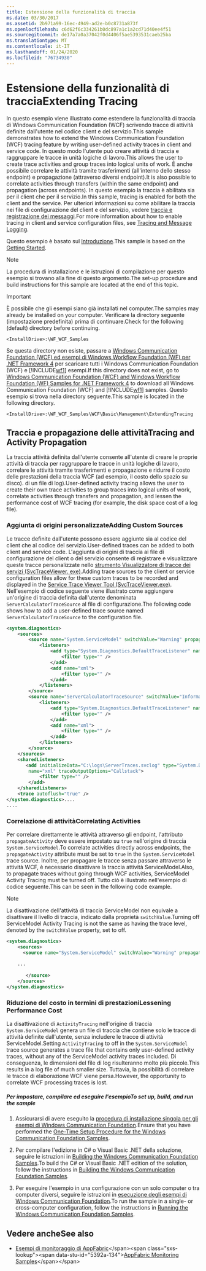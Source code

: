 ```yaml
---
title: Estensione della funzionalità di traccia
ms.date: 03/30/2017
ms.assetid: 2b971a99-16ec-4949-ad2e-b0c8731a873f
ms.openlocfilehash: c6d62f6c334261b0dc897a1c1a2cd71d40ee4f51
ms.sourcegitcommit: de17a7a0a37042f0d4406f5ae5393531caeb25ba
ms.translationtype: MT
ms.contentlocale: it-IT
ms.lasthandoff: 01/24/2020
ms.locfileid: "76734930"
---
```

# <a name="extending-tracing"></a><span data-ttu-id="5392a-102">Estensione della funzionalità di traccia</span><span class="sxs-lookup"><span data-stu-id="5392a-102">Extending Tracing</span></span>
<span data-ttu-id="5392a-103">In questo esempio viene illustrato come estendere la funzionalità di traccia di Windows Communication Foundation (WCF) scrivendo tracce di attività definite dall'utente nel codice client e del servizio.</span><span class="sxs-lookup"><span data-stu-id="5392a-103">This sample demonstrates how to extend the Windows Communication Foundation (WCF) tracing feature by writing user-defined activity traces in client and service code.</span></span> <span data-ttu-id="5392a-104">In questo modo l'utente può creare attività di traccia e raggruppare le tracce in unità logiche di lavoro.</span><span class="sxs-lookup"><span data-stu-id="5392a-104">This allows the user to create trace activities and group traces into logical units of work.</span></span> <span data-ttu-id="5392a-105">È anche possibile correlare le attività tramite trasferimenti (all'interno dello stesso endpoint) e propagazione (attraverso diversi endpoint).</span><span class="sxs-lookup"><span data-stu-id="5392a-105">It is also possible to correlate activities through transfers (within the same endpoint) and propagation (across endpoints).</span></span> <span data-ttu-id="5392a-106">In questo esempio la traccia è abilitata sia per il client che per il servizio.</span><span class="sxs-lookup"><span data-stu-id="5392a-106">In this sample, tracing is enabled for both the client and the service.</span></span> <span data-ttu-id="5392a-107">Per ulteriori informazioni su come abilitare la traccia nei file di configurazione del client e del servizio, vedere [traccia e registrazione dei messaggi](../../../../docs/framework/wcf/samples/tracing-and-message-logging.md).</span><span class="sxs-lookup"><span data-stu-id="5392a-107">For more information about how to enable tracing in client and service configuration files, see [Tracing and Message Logging](../../../../docs/framework/wcf/samples/tracing-and-message-logging.md).</span></span>  
  
 <span data-ttu-id="5392a-108">Questo esempio è basato sul [Introduzione](../../../../docs/framework/wcf/samples/getting-started-sample.md).</span><span class="sxs-lookup"><span data-stu-id="5392a-108">This sample is based on the [Getting Started](../../../../docs/framework/wcf/samples/getting-started-sample.md).</span></span>  
  
> [!NOTE]
> <span data-ttu-id="5392a-109">La procedura di installazione e le istruzioni di compilazione per questo esempio si trovano alla fine di questo argomento.</span><span class="sxs-lookup"><span data-stu-id="5392a-109">The set-up procedure and build instructions for this sample are located at the end of this topic.</span></span>  
  
> [!IMPORTANT]
> <span data-ttu-id="5392a-110">È possibile che gli esempi siano già installati nel computer.</span><span class="sxs-lookup"><span data-stu-id="5392a-110">The samples may already be installed on your computer.</span></span> <span data-ttu-id="5392a-111">Verificare la directory seguente (impostazione predefinita) prima di continuare.</span><span class="sxs-lookup"><span data-stu-id="5392a-111">Check for the following (default) directory before continuing.</span></span>  
>   
> `<InstallDrive>:\WF_WCF_Samples`  
>   
> <span data-ttu-id="5392a-112">Se questa directory non esiste, passare a [Windows Communication Foundation (WCF) ed esempi di Windows Workflow Foundation (WF) per .NET Framework 4](https://www.microsoft.com/download/details.aspx?id=21459) per scaricare tutti i Windows Communication Foundation (WCF) e [!INCLUDE[wf1](../../../../includes/wf1-md.md)] esempi.</span><span class="sxs-lookup"><span data-stu-id="5392a-112">If this directory does not exist, go to [Windows Communication Foundation (WCF) and Windows Workflow Foundation (WF) Samples for .NET Framework 4](https://www.microsoft.com/download/details.aspx?id=21459) to download all Windows Communication Foundation (WCF) and [!INCLUDE[wf1](../../../../includes/wf1-md.md)] samples.</span></span> <span data-ttu-id="5392a-113">Questo esempio si trova nella directory seguente.</span><span class="sxs-lookup"><span data-stu-id="5392a-113">This sample is located in the following directory.</span></span>  
>   
> `<InstallDrive>:\WF_WCF_Samples\WCF\Basic\Management\ExtendingTracing`  
  
## <a name="tracing-and-activity-propagation"></a><span data-ttu-id="5392a-114">Traccia e propagazione delle attività</span><span class="sxs-lookup"><span data-stu-id="5392a-114">Tracing and Activity Propagation</span></span>  
 <span data-ttu-id="5392a-115">La traccia attività definita dall'utente consente all'utente di creare le proprie attività di traccia per raggruppare le tracce in unità logiche di lavoro, correlare le attività tramite trasferimenti e propagazione e ridurre il costo delle prestazioni della traccia WCF (ad esempio, il costo dello spazio su disco). di un file di log).</span><span class="sxs-lookup"><span data-stu-id="5392a-115">User-defined activity tracing allows the user to create their own trace activities to group traces into logical units of work, correlate activities through transfers and propagation, and lessen the performance cost of WCF tracing (for example, the disk space cost of a log file).</span></span>  
  
### <a name="adding-custom-sources"></a><span data-ttu-id="5392a-116">Aggiunta di origini personalizzate</span><span class="sxs-lookup"><span data-stu-id="5392a-116">Adding Custom Sources</span></span>  
 <span data-ttu-id="5392a-117">Le tracce definite dall'utente possono essere aggiunte sia al codice del client che al codice del servizio.</span><span class="sxs-lookup"><span data-stu-id="5392a-117">User-defined traces can be added to both client and service code.</span></span> <span data-ttu-id="5392a-118">L'aggiunta di origini di traccia ai file di configurazione del client o del servizio consente di registrare e visualizzare queste tracce personalizzate nello [strumento Visualizzatore di tracce dei servizi (SvcTraceViewer. exe)](../../../../docs/framework/wcf/service-trace-viewer-tool-svctraceviewer-exe.md).</span><span class="sxs-lookup"><span data-stu-id="5392a-118">Adding trace sources to the client or service configuration files allow for these custom traces to be recorded and displayed in the [Service Trace Viewer Tool (SvcTraceViewer.exe)](../../../../docs/framework/wcf/service-trace-viewer-tool-svctraceviewer-exe.md).</span></span> <span data-ttu-id="5392a-119">Nell'esempio di codice seguente viene illustrato come aggiungere un'origine di traccia definita dall'utente denominata `ServerCalculatorTraceSource` al file di configurazione.</span><span class="sxs-lookup"><span data-stu-id="5392a-119">The following code shows how to add a user-defined trace source named `ServerCalculatorTraceSource` to the configuration file.</span></span>  
  
```xml  
<system.diagnostics>  
    <sources>  
        <source name="System.ServiceModel" switchValue="Warning" propagateActivity="true">  
            <listeners>  
                <add type="System.Diagnostics.DefaultTraceListener" name="Default">  
                    <filter type="" />  
                </add>  
                <add name="xml">  
                    <filter type="" />  
                </add>  
            </listeners>  
        </source>  
        <source name="ServerCalculatorTraceSource" switchValue="Information,ActivityTracing">  
            <listeners>  
                <add type="System.Diagnostics.DefaultTraceListener" name="Default">  
                    <filter type="" />  
                </add>  
                <add name="xml">  
                    <filter type="" />  
                </add>  
            </listeners>  
        </source>  
    </sources>  
    <sharedListeners>  
       <add initializeData="C:\logs\ServerTraces.svclog" type="System.Diagnostics.XmlWriterTraceListener"  
        name="xml" traceOutputOptions="Callstack">  
            <filter type="" />  
        </add>  
    </sharedListeners>  
    <trace autoflush="true" />  
</system.diagnostics>....  
....  
```  
  
### <a name="correlating-activities"></a><span data-ttu-id="5392a-120">Correlazione di attività</span><span class="sxs-lookup"><span data-stu-id="5392a-120">Correlating Activities</span></span>  
 <span data-ttu-id="5392a-121">Per correlare direttamente le attività attraverso gli endpoint, l'attributo `propagateActivity` deve essere impostato su `true` nell'origine di traccia `System.ServiceModel`.</span><span class="sxs-lookup"><span data-stu-id="5392a-121">To correlate activities directly across endpoints, the `propagateActivity` attribute must be set to `true` in the `System.ServiceModel` trace source.</span></span> <span data-ttu-id="5392a-122">Inoltre, per propagare le tracce senza passare attraverso le attività WCF, è necessario disattivare la traccia attività ServiceModel.</span><span class="sxs-lookup"><span data-stu-id="5392a-122">Also, to propagate traces without going through WCF activities, ServiceModel Activity Tracing must be turned off.</span></span> <span data-ttu-id="5392a-123">Tutto ciò è illustrato nell'esempio di codice seguente.</span><span class="sxs-lookup"><span data-stu-id="5392a-123">This can be seen in the following code example.</span></span>  
  
> [!NOTE]
> <span data-ttu-id="5392a-124">La disattivazione dell'attività di traccia ServiceModel non equivale a disattivare il livello di traccia, indicato dalla proprietà `switchValue`.</span><span class="sxs-lookup"><span data-stu-id="5392a-124">Turning off ServiceModel Activity Tracing is not the same as having the trace level, denoted by the `switchValue` property, set to off.</span></span>  
  
```xml  
<system.diagnostics>  
    <sources>  
      <source name="System.ServiceModel" switchValue="Warning" propagateActivity="true">  
  
    ...  
  
       </source>  
    </sources>  
</system.diagnostics>  
```  
  
### <a name="lessening-performance-cost"></a><span data-ttu-id="5392a-125">Riduzione del costo in termini di prestazioni</span><span class="sxs-lookup"><span data-stu-id="5392a-125">Lessening Performance Cost</span></span>  
 <span data-ttu-id="5392a-126">La disattivazione di `ActivityTracing` nell'origine di traccia `System.ServiceModel` genera un file di traccia che contiene solo le tracce di attività definite dall'utente, senza includere le tracce di attività ServiceModel.</span><span class="sxs-lookup"><span data-stu-id="5392a-126">Setting `ActivityTracing` to off in the `System.ServiceModel` trace source generates a trace file that contains only user-defined activity traces, without any of the ServiceModel activity traces included.</span></span> <span data-ttu-id="5392a-127">Di conseguenza, le dimensioni del file di log risulteranno molto più piccole.</span><span class="sxs-lookup"><span data-stu-id="5392a-127">This results in a log file of much smaller size.</span></span> <span data-ttu-id="5392a-128">Tuttavia, la possibilità di correlare le tracce di elaborazione WCF viene persa.</span><span class="sxs-lookup"><span data-stu-id="5392a-128">However, the opportunity to correlate WCF processing traces is lost.</span></span>  
  
##### <a name="to-set-up-build-and-run-the-sample"></a><span data-ttu-id="5392a-129">Per impostare, compilare ed eseguire l'esempio</span><span class="sxs-lookup"><span data-stu-id="5392a-129">To set up, build, and run the sample</span></span>  
  
1. <span data-ttu-id="5392a-130">Assicurarsi di avere eseguito la [procedura di installazione singola per gli esempi di Windows Communication Foundation](../../../../docs/framework/wcf/samples/one-time-setup-procedure-for-the-wcf-samples.md).</span><span class="sxs-lookup"><span data-stu-id="5392a-130">Ensure that you have performed the [One-Time Setup Procedure for the Windows Communication Foundation Samples](../../../../docs/framework/wcf/samples/one-time-setup-procedure-for-the-wcf-samples.md).</span></span>  
  
2. <span data-ttu-id="5392a-131">Per compilare l'edizione in C# o Visual Basic .NET della soluzione, seguire le istruzioni in [Building the Windows Communication Foundation Samples](../../../../docs/framework/wcf/samples/building-the-samples.md).</span><span class="sxs-lookup"><span data-stu-id="5392a-131">To build the C# or Visual Basic .NET edition of the solution, follow the instructions in [Building the Windows Communication Foundation Samples](../../../../docs/framework/wcf/samples/building-the-samples.md).</span></span>  
  
3. <span data-ttu-id="5392a-132">Per eseguire l'esempio in una configurazione con un solo computer o tra computer diversi, seguire le istruzioni in [esecuzione degli esempi di Windows Communication Foundation](../../../../docs/framework/wcf/samples/running-the-samples.md).</span><span class="sxs-lookup"><span data-stu-id="5392a-132">To run the sample in a single- or cross-computer configuration, follow the instructions in [Running the Windows Communication Foundation Samples](../../../../docs/framework/wcf/samples/running-the-samples.md).</span></span>  
  
## <a name="see-also"></a><span data-ttu-id="5392a-133">Vedere anche</span><span class="sxs-lookup"><span data-stu-id="5392a-133">See also</span></span>

- <span data-ttu-id="5392a-134">[Esempi di monitoraggio di AppFabric](https://docs.microsoft.com/previous-versions/appfabric/ff383407(v=azure.10))</span><span class="sxs-lookup"><span data-stu-id="5392a-134">[AppFabric Monitoring Samples](https://docs.microsoft.com/previous-versions/appfabric/ff383407(v=azure.10))</span></span>
